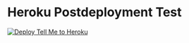 # Heroku Postdeployment Test

[![Deploy Tell Me to Heroku](https://www.herokucdn.com/deploy/button.svg)](https://www.heroku.com/deploy/?template=https://github.com/ivangabriele/heroku-postdeployment-test)
